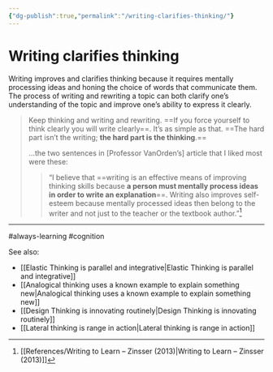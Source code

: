 ```yaml
---
{"dg-publish":true,"permalink":"/writing-clarifies-thinking/"}
---
```


# Writing clarifies thinking

Writing improves and clarifies thinking because it requires mentally processing ideas and honing the choice of words that communicate them. The process of writing and rewriting a topic can both clarify one’s understanding of the topic and improve one’s ability to express it clearly.

> Keep thinking and writing and rewriting. ==If you force yourself to think clearly you will write clearly==. It’s as simple as that. ==The hard part isn’t the writing; **the hard part is the thinking**.==
> 
> …the two sentences in \[Professor VanOrden’s] article that I liked most were these:
> 
> > “I believe that ==writing is an effective means of improving thinking skills because **a person must mentally process ideas in order to write an explanation**==. Writing also improves self-esteem because mentally processed ideas then belong to the writer and not just to the teacher or the textbook author.”[^1]

---
#always-learning #cognition 

See also:
- [[Elastic Thinking is parallel and integrative\|Elastic Thinking is parallel and integrative]]
- [[Analogical thinking uses a known example to explain something new\|Analogical thinking uses a known example to explain something new]]
- [[Design Thinking is innovating routinely\|Design Thinking is innovating routinely]]
- [[Lateral thinking is range in action\|Lateral thinking is range in action]]

[^1]: [[References/Writing to Learn – Zinsser (2013)\|Writing to Learn – Zinsser (2013)]]